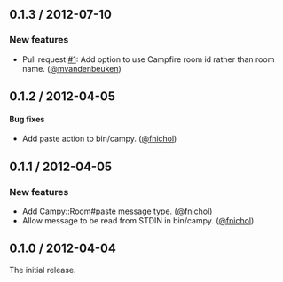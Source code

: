 ## 0.1.3 / 2012-07-10

### New features

* Pull request [#1][]: Add option to
  use Campfire room id rather than room name. ([@mvandenbeuken][])


## 0.1.2 / 2012-04-05

#### Bug fixes

* Add paste action to bin/campy. ([@fnichol][])


## 0.1.1 / 2012-04-05

### New features

* Add Campy::Room#paste message type. ([@fnichol][])
* Allow message to be read from STDIN in bin/campy. ([@fnichol][])


## 0.1.0 / 2012-04-04

The initial release.

<!--- The following link definition list is generated by PimpMyChangelog --->
[#1]: https://github.com/fnichol/campy/issues/1
[@fnichol]: https://github.com/fnichol
[@mvandenbeuken]: https://github.com/mvandenbeuken
